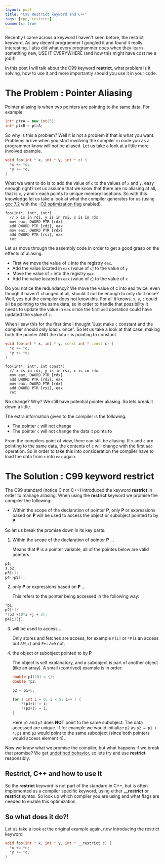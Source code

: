 ```yaml
---
layout: post
title: "C99 Restrict keyword and C++"
tags: [cpp, restrict]
comments: true
---
```

<!---
http://processors.wiki.ti.com/images/f/ff/Bartley%3DWiki_1.1%3DPerformance_Tuning_with_the_RESTRICT_Keyword.pdf
--->
Recently I came across a keyword I haven't seen before, the restrict keyword. As any decent programmer I googled it and found it really interesting. I also did what every programmer does when they learn something new, USE IT EVERYWHERE (and how this might have cost me a job!)!

In this post I will talk about the C99 keyword **restrict**, what problem is it solving, how to use it and more importantly should you use it in your code.

# The Problem : Pointer Aliasing

Pointer aliasing is when two pointers are pointing to the same data. For example:

```c++
int* ptrA = new int(5);
int* ptrB = ptrA;
```

So why is this a problem? Well it is not a problem if that is what you want. Problems arrive when you start involving the compiler in code you as a programmer know will not be aliased. Let us take a look at a little more involved example.

```c++
void foo(int * x, int * y, int * c) {
  *x += *c;
  *y += *c;
}
```

What we want to do is to add the value of `c` to the values of `x` and `y`, easy enough right? Let us assume that we know that there are no aliasing at all, that is `x`, `y` and `c` each points to unique memory locations. So with this knowledge let us take a look at what the compiler generates for us (using [gcc 7.2](https://gcc.gnu.org/onlinedocs/7.2.0/) with the [-O2 optimization flag](https://gcc.gnu.org/onlinedocs/gcc/Optimize-Options.html) enabled).

```x86asm
foo(int*, int*, int*)
  // x is in rdi, y is in rsi, c is in rdx
  mov eax, DWORD PTR [rdx]
  add DWORD PTR [rdi], eax
  mov eax, DWORD PTR [rdx]
  add DWORD PTR [rsi], eax
  ret
```

Let us move through the assembly code in order to get a good grasp on the effects of aliasing.

* First we move the value of `c` into the registry `eax`.
* Add the value located in `eax` (value of `c`) to the value of `y`
* Move the value of `c` into the registry `eax`.
* Add the value located in `eax` (value of `c`) to the value of `x`

Do you notice the redundancy? We move the value of c into eax twice, even though it haven't changed at all, should it not be enough to only do it once? Well, yes but the compiler does not know this. For all it knows, `x`, `y`, `c` could all be pointing to the same data, so in order to handle that possibility it needs to update the value in `eax` since the first `add` operation could have updated the value of `c`.

When I saw this for the first time I thought "Just make `c` constant and the compiler should only load `c` once". So let us take a look at that case, making both the pointer AND the data `c` is pointing to constant.

```c++
void foo(int * x, int * y, const int * const c) {
  *x += *c;
  *y += *c;
}
```

```x86asm
foo(int*, int*, int const*)
  // x is in rdi, y is in rsi, c is in rdx
  mov eax, DWORD PTR [rdx]
  add DWORD PTR [rdi], eax
  mov eax, DWORD PTR [rdx]
  add DWORD PTR [rsi], eax
  ret
```

No change? Why? We still have potential pointer aliasing. So lets break it down a little.

The extra information given to the compiler is the following:
* The pointer `c` will not change
* The pointer `c` will not change the data it points to

From the compilers point of view, there can still be aliasing. If `x` and `c` are pointing to the same data, the contents of `c` will change with the first `add` operation. So in order to take this into consideration the compiler have to load the data from `c` into `eax` again.

# The Solution : C99 keyword restrict

The C99 standard (notice C not C++) introduced the keyword **restrict** in order to manage aliasing. When using the **restrict** keyword we promise the compiler the following:

* Within the scope of the declaration of pointer **P**, only **P** or expressions based on **P** will be used to access the object or subobject pointed to by **P**

So let us break the promise down in its key parts.

1. Within the scope of the declaration of pointer **P** ...

   Means that **P** is a pointer variable, all of the pointes below are valid pointers.  
```c++
p1;
s.p2;
p3[i];
p4->p5[];
```
2. only **P** or expressions based on **P** ...

   This refers to the pointer being accessed in the following way:  
```c++
*p1;
p2[i];
*(p3 +10*i +j + 3);
p4[i][j];
```

3. will be used to access ...

   Only stores and fetches are access, for example `P[i]` or `*P` is an access but `&P[i]` and `P+i` are not.

4. the object or subobject pointed to by **P**
   
   The object is self explanatory, and a subobject is part of another object (like an array). A small (contrived) example is in order:
   ```c++
   double p1[10] = {};
   double *p2;

   p2 = p1+5;
   
   for ( int i = 0; i < 5; i++ ) {
       *(p1+i) = i;
       *(p2+i) = i;
   }
   ```
   Here `p1` and `p2` does **NOT** point to the same subobject. The data accessed are unique. If for example we would initialize `p2` as `p2 = p1 + 4`, `p1` and `p2` would point to the same subobject (since both pointers would access element 4).

Now we know what we promise the compiler, but what happens if we break that promise? We get [undefined behavior](https://en.wikipedia.org/wiki/Undefined_behavior), so lets try and use **restrict** responsibly.

## Restrict, C++ and how to use it

So the **restrict** keyword is not part of the standard in C++, but is often implemented as a compiler specific keyword, using either **__restrict** or **__restrict__** syntax. So look up which compiler you are using and what flags are needed to enable this optimization.


## So what does it do?!

Let us take a look at the original example again, now introducing the restrict keyword
```c++
void foo(int * x, int * y, int * __restrict c) {
  *x += *c;
  *y += *c;
}
```

